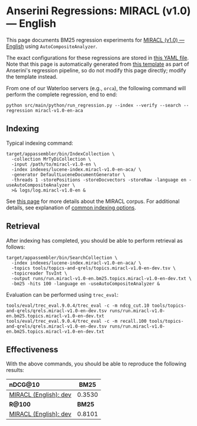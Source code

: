 # Anserini Regressions: MIRACL (v1.0) &mdash; English

This page documents BM25 regression experiments for [MIRACL (v1.0) &mdash; English](https://github.com/project-miracl/miracl) using `AutoCompositeAnalyzer`.

The exact configurations for these regressions are stored in [this YAML file](../src/main/resources/regression/miracl-v1.0-en-aca.yaml).
Note that this page is automatically generated from [this template](../src/main/resources/docgen/templates/miracl-v1.0-en-aca.template) as part of Anserini's regression pipeline, so do not modify this page directly; modify the template instead.

From one of our Waterloo servers (e.g., `orca`), the following command will perform the complete regression, end to end:

```
python src/main/python/run_regression.py --index --verify --search --regression miracl-v1.0-en-aca
```

## Indexing

Typical indexing command:

```
target/appassembler/bin/IndexCollection \
  -collection MrTyDiCollection \
  -input /path/to/miracl-v1.0-en \
  -index indexes/lucene-index.miracl-v1.0-en-aca/ \
  -generator DefaultLuceneDocumentGenerator \
  -threads 1 -storePositions -storeDocvectors -storeRaw -language en -useAutoCompositeAnalyzer \
  >& logs/log.miracl-v1.0-en &
```

See [this page](https://github.com/project-miracl/miracl) for more details about the MIRACL corpus.
For additional details, see explanation of [common indexing options](common-indexing-options.md).

## Retrieval

After indexing has completed, you should be able to perform retrieval as follows:

```
target/appassembler/bin/SearchCollection \
  -index indexes/lucene-index.miracl-v1.0-en-aca/ \
  -topics tools/topics-and-qrels/topics.miracl-v1.0-en-dev.tsv \
  -topicreader TsvInt \
  -output runs/run.miracl-v1.0-en.bm25.topics.miracl-v1.0-en-dev.txt \
  -bm25 -hits 100 -language en -useAutoCompositeAnalyzer &
```

Evaluation can be performed using `trec_eval`:

```
tools/eval/trec_eval.9.0.4/trec_eval -c -m ndcg_cut.10 tools/topics-and-qrels/qrels.miracl-v1.0-en-dev.tsv runs/run.miracl-v1.0-en.bm25.topics.miracl-v1.0-en-dev.txt
tools/eval/trec_eval.9.0.4/trec_eval -c -m recall.100 tools/topics-and-qrels/qrels.miracl-v1.0-en-dev.tsv runs/run.miracl-v1.0-en.bm25.topics.miracl-v1.0-en-dev.txt
```

## Effectiveness

With the above commands, you should be able to reproduce the following results:

| **nDCG@10**                                                                                                  | **BM25**  |
|:-------------------------------------------------------------------------------------------------------------|-----------|
| [MIRACL (English): dev](https://github.com/project-miracl/miracl)                                            | 0.3530    |
| **R@100**                                                                                                    | **BM25**  |
| [MIRACL (English): dev](https://github.com/project-miracl/miracl)                                            | 0.8101    |
